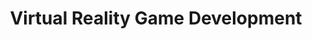 ---
layout: page
title: Virtual Reality Game Development
description: Head of the animation team where we developed a first person VR game in Unity and Blender
img: assets/img/proj/vr.jpg
importance: 7
category: other
---